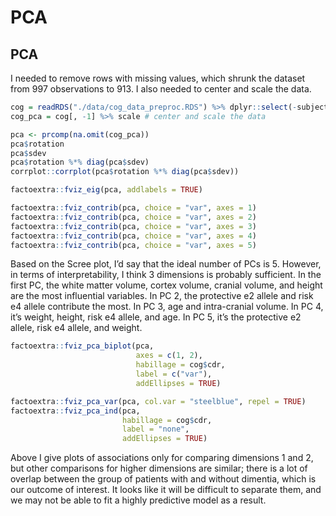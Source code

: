 PCA
================

## PCA

I needed to remove rows with missing values, which shrunk the dataset
from 997 observations to 913. I also needed to center and scale the
data.

``` r
cog = readRDS("./data/cog_data_preproc.RDS") %>% dplyr::select(-subject) %>% na.omit() # omit rows with NA
cog_pca = cog[, -1] %>% scale # center and scale the data

pca <- prcomp(na.omit(cog_pca))
pca$rotation
pca$sdev
pca$rotation %*% diag(pca$sdev)
corrplot::corrplot(pca$rotation %*% diag(pca$sdev))
```

``` r
factoextra::fviz_eig(pca, addlabels = TRUE)

factoextra::fviz_contrib(pca, choice = "var", axes = 1)
factoextra::fviz_contrib(pca, choice = "var", axes = 2)
factoextra::fviz_contrib(pca, choice = "var", axes = 3)
factoextra::fviz_contrib(pca, choice = "var", axes = 4)
factoextra::fviz_contrib(pca, choice = "var", axes = 5)
```

Based on the Scree plot, I’d say that the ideal number of PCs is 5.
However, in terms of interpretability, I think 3 dimensions is probably
sufficient. In the first PC, the white matter volume, cortex volume,
cranial volume, and height are the most influential variables. In PC 2,
the protective e2 allele and risk e4 allele contribute the most. In PC
3, age and intra-cranial volume. In PC 4, it’s weight, height, risk e4
allele, and age. In PC 5, it’s the protective e2 allele, risk e4 allele,
and weight.

``` r
factoextra::fviz_pca_biplot(pca, 
                            axes = c(1, 2),
                            habillage = cog$cdr,
                            label = c("var"),
                            addEllipses = TRUE) 

factoextra::fviz_pca_var(pca, col.var = "steelblue", repel = TRUE)
factoextra::fviz_pca_ind(pca,
                         habillage = cog$cdr,
                         label = "none",
                         addEllipses = TRUE)
```

Above I give plots of associations only for comparing dimensions 1 and
2, but other comparisons for higher dimensions are similar; there is a
lot of overlap between the group of patients with and without dimentia,
which is our outcome of interest. It looks like it will be difficult to
separate them, and we may not be able to fit a highly predictive model
as a result.
